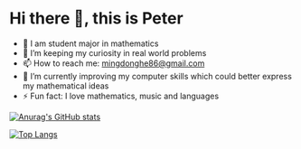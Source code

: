 # Hi there 👋, this is Peter
+ 🏫 I am student major in mathematics
+ 🤔 I’m keeping my curiosity in real world problems
+ 📫 How to reach me: mingdonghe86@gmail.com
+ 🌱 I’m currently improving my computer skills which could better express my mathematical ideas
+ ⚡ Fun fact: I love mathematics, music and languages


[![Anurag's GitHub stats](https://github-readme-stats.vercel.app/api?username=Peter3822724)](https://github.com/anuraghazra/github-readme-stats)


[![Top Langs](https://github-readme-stats.vercel.app/api/top-langs/?username=Peter3822724&langs_count=8)](https://github.com/anuraghazra/github-readme-stats)

<!--
**Peter3822724/Peter3822724** is a ✨ _special_ ✨ repository because its `README.md` (this file) appears on your GitHub profile.

Here are some ideas to get you started:

- 🔭 I’m currently working on ...
- 🌱 I’m currently learning ...
- 👯 I’m looking to collaborate on ...
- 🤔 I’m looking for help with ...
- 💬 Ask me about ...
- 📫 How to reach me: ...
- 😄 Pronouns: ...
- ⚡ Fun fact: ...
-->
